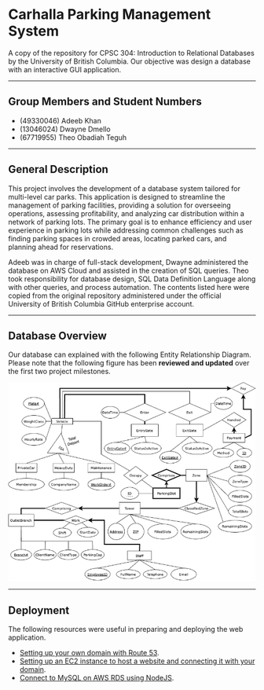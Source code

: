 # Carhalla Parking Management System

A copy of the repository for CPSC 304: Introduction to Relational Databases by the University of British Columbia. Our objective was design a database with an interactive GUI application.

---

## Group Members and Student Numbers

- (49330046) Adeeb Khan
- (13046024) Dwayne Dmello
- (67719955) Theo Obadiah Teguh

---

## General Description

This project involves the development of a database system tailored for multi-level car parks. This application is designed to streamline the management of parking facilities, providing a solution for overseeing operations, assessing profitability, and analyzing car distribution within a network of parking lots. The primary goal is to enhance efficiency and user experience in parking lots while addressing common challenges such as finding parking spaces in crowded areas, locating parked cars, and planning ahead for reservations.

Adeeb was in charge of full-stack development, Dwayne administered the database on AWS Cloud and assisted in the creation of SQL queries. Theo took responsibility for database design, SQL Data Definition Language along with other queries, and process automation. The contents listed here were copied from the original repository administered under the official University of British Columbia GitHub enterprise account.

---

## Database Overview

Our database can explained with the following Entity Relationship Diagram. Please note that the following figure has been **reviewed and updated** over the first two project milestones.

![Project_ERD](./Figures/ERD.drawio.png)

---

## Deployment

The following resources were useful in preparing and deploying the web application.
- [Setting up your own domain with Route 53](https://www.youtube.com/watch?v=jDz4j_kkyLA).
- [Setting up an EC2 instance to host a website and connecting it with your domain](https://dev.to/oayanda/static-website-setup-on-amazon-cloud-using-cloudfront-s3-route53-acm-for-ssl-44ij).
- [Connect to MySQL on AWS RDS using NodeJS](https://www.youtube.com/watch?v=6Nt-Jl3CzxE&t=3s).
